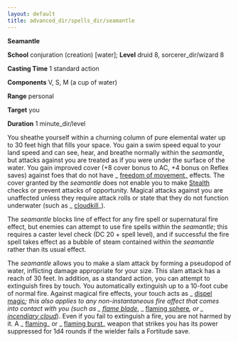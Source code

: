 ```yaml
---
layout: default
title: advanced_dir/spells_dir/seamantle
---
```

 **Seamantle**

**School** conjuration (creation) [water]; **Level** druid 8, sorcerer_dir/wizard 8

**Casting Time** 1 standard action

**Components** V, S, M (a cup of water)

**Range** personal

**Target** you

**Duration** 1 minute_dir/level

You sheathe yourself within a churning column of pure elemental water up to 30 feet high that fills your space. You gain a swim speed equal to your land speed and can see, hear, and breathe normally within the _seamantle_, but attacks against you are treated as if you were under the surface of the water. You gain improved cover (+8 cover bonus to AC, +4 bonus on Reflex saves) against foes that do not have _ [freedom of movement](../../../../spells_dir/freedomOfMovement#_freedom-of-movement)_ effects. The cover granted by the _seamantle_ does not enable you to make [Stealth](../../../../skills_dir/stealth#_stealth) checks or prevent attacks of opportunity. Magical attacks against you are unaffected unless they require attack rolls or state that they do not function underwater (such as _ [cloudkill](../../../../spells_dir/cloudkill#_cloudkill)_).

The _seamantle_ blocks line of effect for any fire spell or supernatural fire effect, but enemies can attempt to use fire spells within the _seamantle_; this requires a caster level check (DC 20 + spell level), and if successful the fire spell takes effect as a bubble of steam contained within the _seamantle_ rather than its usual effect.

The _seamantle_ allows you to make a slam attack by forming a pseudopod of water, inflicting damage appropriate for your size. This slam attack has a reach of 30 feet. In addition, as a standard action, you can attempt to extinguish fires by touch. You automatically extinguish up to a 10-foot cube of normal fire. Against magical fire effects, your touch acts as _ [dispel magic](../../../../spells_dir/dispelMagic#_dispel-magic)_; this also applies to any non-instantaneous fire affect that comes into contact with you (such as _ [flame blade](../../../../spells_dir/flameBlade#_flame-blade)_, _ [flaming sphere](../../../../spells_dir/flamingSphere#_flaming-sphere)_, or _ [incendiary cloud](../../../../spells_dir/incendiaryCloud#_incendiary-cloud)_). Even if you fail to extinguish a fire, you are not harmed by it. A _ [flaming](../../../../magicItems_dir/weapons#_weapons-flaming)_ or _ [flaming burst](../../../../magicItems_dir/weapons#_weapons-flaming-burst)_ weapon that strikes you has its power suppressed for 1d4 rounds if the wielder fails a Fortitude save.

